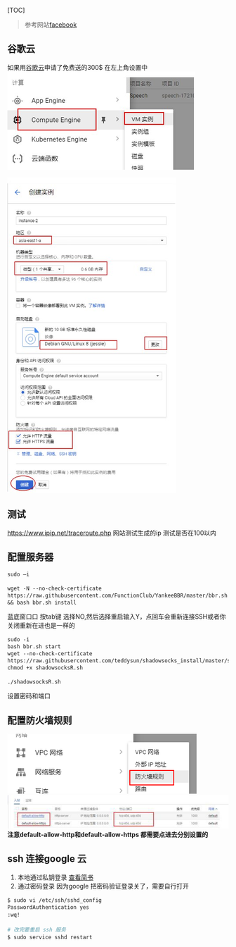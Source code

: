 [TOC]

>参考网站[facebook](https://www.facebook.com/notes/%E6%93%81%E6%8A%B1%E5%A4%A7%E9%99%B8/%E5%88%A9%E7%94%A8%E8%B0%B7%E6%AD%8C%E4%BA%91%E5%B9%B3%E5%8F%B0googlecloudplatform%E6%90%AD%E5%BB%BAvps/1447411805367407/?fref=gs&dti=425337571137669&hc_location=group)


## 谷歌云
如果用[谷歌云](https://cloud.google.com/)申请了免费送的300$
在左上角设置中
![](images/20180119_152714.jpg)

![](images/20180119_152914.jpg)

##  测试
https://www.ipip.net/traceroute.php 网站测试生成的ip 测试是否在100以内

## 配置服务器
```
sudo –i

wget -N --no-check-certificate https://raw.githubusercontent.com/FunctionClub/YankeeBBR/master/bbr.sh && bash bbr.sh install
```
 蓝底窗⼝口 按tab键 选择NO,然后选择重启输入Y，点回车会重新连接SSH或者你关闭重新在进也是一样的

```
sudo -i 
bash bbr.sh start
wget --no-check-certificate https://raw.githubusercontent.com/teddysun/shadowsocks_install/master/shadowsocksR.sh&& chmod +x shadowsocksR.sh 

./shadowsocksR.sh

```
设置密码和端口

## 配置防火墙规则
![](images/26113970_1447433778698543_1362431041300832678_n.png)
![](images/25659871_1447434328698488_2389430533679312129_n.jpg)
**注意default-allow-http和default-allow-https 都需要点进去分别设置的**

## ssh 连接google 云
1. 本地通过私钥登录
[查看简书](https://www.jianshu.com/p/57e85cf3e50b)
2. 通过密码登录
因为google 把密码验证登录关了，需要自行打开
```bash
$ sudo vi /etc/ssh/sshd_config
PasswordAuthentication yes 
:wq!

# 改完要重启 ssh 服务
$ sudo service sshd restart
```